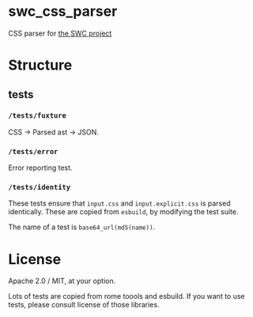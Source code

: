 # swc_css_parser

CSS parser for [the SWC project](https://swc.rs)

# Structure

## tests

### `/tests/fuxture`

CSS -> Parsed ast -> JSON.

### `/tests/error`

Error reporting test.

### `/tests/identity`

These tests ensure that `input.css` and `input.explicit.css` is parsed identically.
These are copied from `esbuild`, by modifying the test suite.

The name of a test is `base64_url(md5(name))`.

# License

Apache 2.0 / MIT, at your option.

Lots of tests are copied from rome toools and esbuild. If you want to use tests, please consult license of those libraries.
